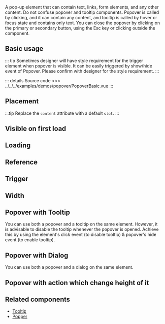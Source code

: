 A pop-up element that can contain text, links, form elements, and any other content.
Do not confuse popover and tooltip components.
Popover is called by clicking, and it can contain any content, and tooltip is called by hover or focus state and contains only text.
You can close the popover by clicking on the primary or secondary button, using the Esc key or clicking outside the component.

## Basic usage

<PopoverBasic />

::: tip
Sometimes designer will have style requirement for the trigger element when popover is visible.
It can be easily triggered by show/hide event of Popover.
Please confirm with designer for the style requirement.
:::

::: details Source code
<<< ../../../examples/demos/popover/PopoverBasic.vue
:::

## Placement

:::tip
Replace the `content` attribute with a default `slot`.
:::

<PopoverPlacement />

## Visible on first load

<PopoverVisibleOnFirstLoad />

## Loading

<PopoverLoading />

## Reference

<PopoverReference />

## Trigger

<PopoverTrigger />

## Width

<PopoverWidth />

## Popover with Tooltip

You can use both a popover and a tooltip on the same element.
However, it is advisable to disable the tooltip whenever the popover is opened.
Achieve this by using the element's click event (to disable tooltip) & popover's hide event (to enable tooltip).

<PopoverWithTooltip />

## Popover with Dialog

You can use both a popover and a dialog on the same element.

<PopoverWithDialog />

## Popover with action which change height of it

<PopoverWithAction />

## Related components

- [Tooltip](/components/tooltip/tooltip.doc)
- [Popper](/components/popper/popper.doc)
